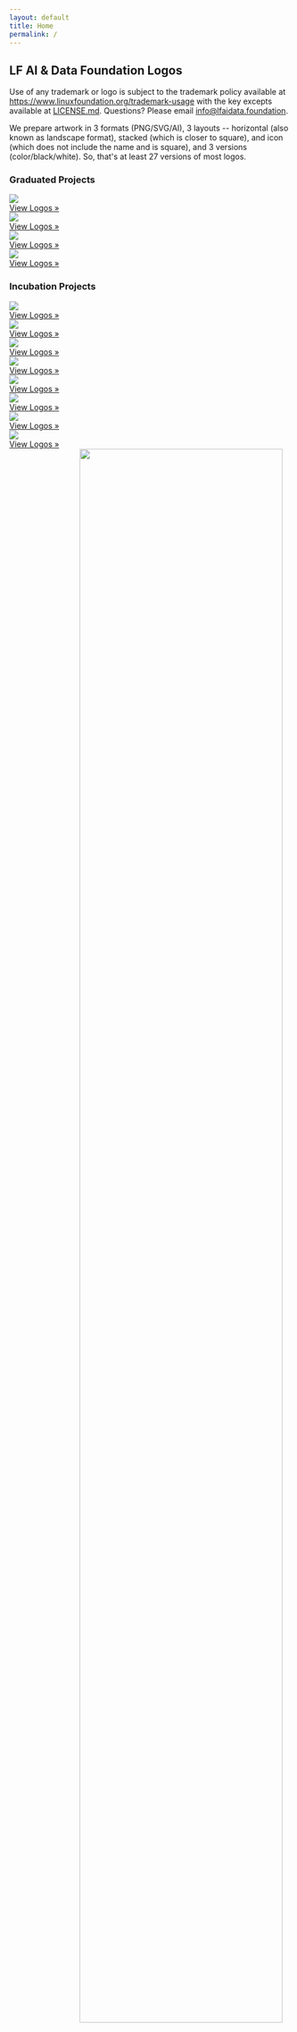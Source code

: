 ```yaml
---
layout: default
title: Home 
permalink: /
---
```


<section>
<div class="logos">
<h2>LF AI & Data Foundation Logos</h2>
    
<p>Use of any trademark or logo is subject to the trademark policy available at <a href="https://www.linuxfoundation.org/trademark-usage">https://www.linuxfoundation.org/trademark-usage</a> with the key excepts available at <a href="LICENSE.md">LICENSE.md</a>. Questions? Please email <a href="mailto:info@lfaidata.foundation">info@lfaidata.foundation</a>.</p>
<p>We prepare artwork in 3 formats (PNG/SVG/AI), 3 layouts -- horizontal (also known as landscape format), stacked (which is closer to square), and icon (which does not include the name and is square), and 3 versions (color/black/white). So, that's at least 27 versions of most logos.</p>

<h3>Graduated Projects</h3>

<a href="projects/acumos">
<div class="outer-wrapper">
<div class="imagesquare"><div class="imagecontainer"><img src="projects/acumos/horizontal/color/acumos-horizontal-color.svg"></div><div class="imagesquarecta">View Logos »</div></div>
</div>
</a>

<a href="projects/angel">
<div class="outer-wrapper">
<div class="imagesquare"><div class="imagecontainer"><img src="projects/angel/horizontal/color/angel-horizontal-color.svg"></div><div class="imagesquarecta">View Logos »</div></div>
</div>
</a>

<a href="projects/egeria">
<div class="outer-wrapper">
<div class="imagesquare"><div class="imagecontainer"><img src="projects/egeria/horizontal/color/egeria-horizontal-color.svg"></div><div class="imagesquarecta">View Logos »</div></div>
</div>
</a>

<a href="projects/onnx">
<div class="outer-wrapper">
<div class="imagesquare"><div class="imagecontainer"><img src="projects/onnx/horizontal/color/onnx-horizontal-color.svg"></div><div class="imagesquarecta">View Logos »</div></div>
</div>
</a>


<h3>Incubation Projects</h3>

<a href="projects/adlik">
<div class="outer-wrapper">
<div class="imagesquare"><div class="imagecontainer"><img src="projects/adlik/horizontal/color/adlik-horizontal-color.svg"></div><div class="imagesquarecta">View Logos »</div></div>
</div>
</a>

<a href="projects/adversarial-robustness-toolbox">
<div class="outer-wrapper">
<div class="imagesquare"><div class="imagecontainer"><img src="projects/adversarial-robustness-toolbox/horizontal/color/adversarial-robustness-toolbox-horizontal-color.svg"></div><div class="imagesquarecta">View Logos »</div></div>
</div>
</a>

<a href="projects/ai-explainability-360">
<div class="outer-wrapper">
<div class="imagesquare"><div class="imagecontainer"><img src="projects/ai-explainability-360/horizontal/color/ai-explainability-360-horizontal-color.svg"></div><div class="imagesquarecta">View Logos »</div></div>
</div>
</a>

<a href="projects/ai-fairness-360">
<div class="outer-wrapper">
<div class="imagesquare"><div class="imagecontainer"><img src="projects/ai-fairness-360/horizontal/color/ai-fairness-360-horizontal-color.svg"></div><div class="imagesquarecta">View Logos »</div></div>
</div>
</a>

<a href="projects/amundsen">
<div class="outer-wrapper">
<div class="imagesquare"><div class="imagecontainer"><img src="projects/amundsen/horizontal/color/amundsen-horizontal-color.svg"></div><div class="imagesquarecta">View Logos »</div></div>
</div>
</a>

<a href="projects/datapractices">
<div class="outer-wrapper">
<div class="imagesquare"><div class="imagecontainer"><img src="projects/datapractices/horizontal/color/datapractices-horizontal-color.svg"></div><div class="imagesquarecta">View Logos »</div></div>
</div>
</a>

<a href="projects/delta">
<div class="outer-wrapper">
<div class="imagesquare"><div class="imagecontainer"><img src="projects/delta/horizontal/color/delta-horizontal-color.svg"></div><div class="imagesquarecta">View Logos »</div></div>
</div>
</a>

<a href="projects/edl">
<div class="outer-wrapper">
<div class="imagesquare"><div class="imagecontainer"><img src="projects/edl/horizontal/color/edl-horizontal-color.svg"></div><div class="imagesquarecta">View Logos »</div></div>
</div>
</a>

<a href="projects/feast">
<div class="outer-wrapper">
<div class="imagesquare"><div class="imagecontainer"><img src="projects/feast/horizontal/color/feast-horizontal-color.svg" style="width:85%;padding-left:25%"></div><div class="imagesquarecta">View Logos »</div></div>
</div>
</a>

<a href="projects/forestflow">
<div class="outer-wrapper">
<div class="imagesquare"><div class="imagecontainer"><img src="projects/forestflow/horizontal/color/forestflow-horizontal-color.svg" style="width:85%;padding-left:25%"></div><div class="imagesquarecta">View Logos »</div></div>
</div>
</a>

<a href="projects/horovod">
<div class="outer-wrapper">
<div class="imagesquare"><div class="imagecontainer"><img src="projects/horovod/horizontal/color/horovod-horizontal-color.svg" style="width:85%;padding-left:25%"></div><div class="imagesquarecta">View Logos »</div></div>
</div>
</a>

<a href="projects/janusgraph">
<div class="outer-wrapper">
<div class="imagesquare"><div class="imagecontainer"><img src="projects/janusgraph/horizontal/color/janusgraph-horizontal-color.svg" style="width:85%;padding-left:25%"></div><div class="imagesquarecta">View Logos »</div></div>
</div>
</a>

<a href="projects/ludwig">
<div class="outer-wrapper">
<div class="imagesquare"><div class="imagecontainer"><img src="projects/ludwig/horizontal/ludwig-horizontal-full.svg" style="width:85%;padding-left:25%"></div><div class="imagesquarecta">View Logos »</div></div>
</div>
</a>

<a href="projects/marquez">
<div class="outer-wrapper">
<div class="imagesquare"><div class="imagecontainer"><img src="projects/marquez/horizontal/color/marquez-horizontal-color.svg" style="width:85%;padding-left:25%"></div><div class="imagesquarecta">View Logos »</div></div>
</div>
</a>

<a href="projects/milvus">
<div class="outer-wrapper">
<div class="imagesquare"><div class="imagecontainer"><img src="projects/milvus/horizontal/color/milvus-horizontal-color.svg" style="width:85%;padding-left:25%"></div><div class="imagesquarecta">View Logos »</div></div>
</div>
</a>

<a href="projects/nnstreamer">
<div class="outer-wrapper">
<div class="imagesquare"><div class="imagecontainer"><img src="projects/nnstreamer/horizontal/color/nnstreamer-horizontal-color.svg" style="width:85%;padding-left:25%"></div><div class="imagesquarecta">View Logos »</div></div>
</div>
</a>

<a href="projects/opends4all">
<div class="outer-wrapper">
<div class="imagesquare"><div class="imagecontainer"><img src="projects/opends4all/horizontal/color/opends4all-horizontal-color.svg" style="width:85%;padding-left:25%"></div><div class="imagesquarecta">View Logos »</div></div>
</div>
</a>

<a href="projects/pyro">
<div class="outer-wrapper">
<div class="imagesquare"><div class="imagecontainer"><img src="projects/pyro/horizontal/color/pyro-horizontal-color.svg" style="width:85%;padding-left:25%"></div><div class="imagesquarecta">View Logos »</div></div>
</div>
</a>

<a href="projects/soajs">
<div class="outer-wrapper">
<div class="imagesquare"><div class="imagecontainer"><img src="projects/soajs/horizontal/color/soajs-horizontal-color.svg" style="width:85%;padding-left:25%"></div><div class="imagesquarecta">View Logos »</div></div>
</div>
</a>

<a href="projects/sparklyr">
<div class="outer-wrapper">
<div class="imagesquare"><div class="imagecontainer"><img src="projects/sparklyr/color/sparklyr-color.svg" style="width:85%;padding-left:25%"></div><div class="imagesquarecta">View Logos »</div></div>
</div>
</a>

<h3>Other Logos</h3>

<a href="lfaidata-assets/lfaidata">
<div class="outer-wrapper">
<div class="imagesquare"><div class="imagecontainer"><img src="lfaidata-assets/lfaidata/horizontal/color/lfaidata-horizontal-color.svg"></div><div class="imagesquarecta">View Logos »</div></div>
</div>
</a>

<a href="lfaidata-assets/lfaidata-landscape">
<div class="outer-wrapper">
<div class="imagesquare"><div class="imagecontainer"><img src="lfaidata-assets/lfaidata-landscape/horizontal/color/lfaidata-landscape-horizontal-color.svg"></div><div class="imagesquarecta">View Logos »</div></div>
</div>
</a>

<a href="lfaidata-assets/lfaidata-membership-badge">
<div class="outer-wrapper">
<div class="imagesquare"><div class="imagecontainer"><img src="lfaidata-assets/lfaidata-membership-badge/premier/color/lfaidata-membership-badge-premier-color.svg"></div><div class="imagesquarecta">View Logos »</div></div>
</div>
</a>

<a href="lfaidata-assets/lfaidata-project-badge">
<div class="outer-wrapper">
<div class="imagesquare"><div class="imagecontainer"><img src="lfaidata-assets/lfaidata-project-badge/graduate/color/lfaidata-project-badge-graduate-color.svg"></div><div class="imagesquarecta">View Logos »</div></div>
</div>
</a>

<a href="lfaidata-assets/lf-member">
<div class="outer-wrapper">
<div class="imagesquare"><div class="imagecontainer"><img src="lfaidata-assets/lf-member/platinum/lf_mem_plat.svg"></div><div class="imagesquarecta">View Logos »</div></div>
</div>
</a>

<a href="lfaidata-assets/egeria-conformance">
<div class="outer-wrapper">
<div class="imagesquare"><div class="imagecontainer"><img src="lfaidata-assets/egeria-conformance/color/egeria-conformance-color.svg"></div><div class="imagesquarecta">View Logos »</div></div>
</div>
</a>

</div>
</section>
